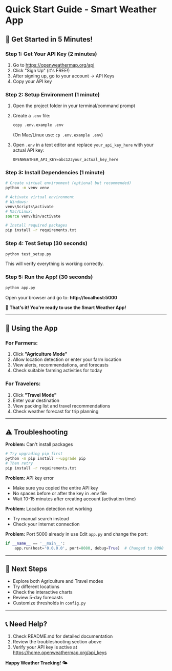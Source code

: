 # Quick Start Guide - Smart Weather App

## 🚀 Get Started in 5 Minutes!

### Step 1: Get Your API Key (2 minutes)
1. Go to https://openweathermap.org/api
2. Click "Sign Up" (it's FREE!)
3. After signing up, go to your account → API Keys
4. Copy your API key

### Step 2: Setup Environment (1 minute)
1. Open the project folder in your terminal/command prompt
2. Create a `.env` file:
   ```bash
   copy .env.example .env
   ```
   (On Mac/Linux use: `cp .env.example .env`)

3. Open `.env` in a text editor and replace `your_api_key_here` with your actual API key:
   ```
   OPENWEATHER_API_KEY=abc123your_actual_key_here
   ```

### Step 3: Install Dependencies (1 minute)
```bash
# Create virtual environment (optional but recommended)
python -m venv venv

# Activate virtual environment
# Windows:
venv\Scripts\activate
# Mac/Linux:
source venv/bin/activate

# Install required packages
pip install -r requirements.txt
```

### Step 4: Test Setup (30 seconds)
```bash
python test_setup.py
```

This will verify everything is working correctly.

### Step 5: Run the App! (30 seconds)
```bash
python app.py
```

Open your browser and go to: **http://localhost:5000**

🎉 **That's it! You're ready to use the Smart Weather App!**

---

## 📱 Using the App

### For Farmers:
1. Click **"Agriculture Mode"**
2. Allow location detection or enter your farm location
3. View alerts, recommendations, and forecasts
4. Check suitable farming activities for today

### For Travelers:
1. Click **"Travel Mode"**
2. Enter your destination
3. View packing list and travel recommendations
4. Check weather forecast for trip planning

---

## ⚠️ Troubleshooting

**Problem:** Can't install packages
```bash
# Try upgrading pip first
python -m pip install --upgrade pip
# Then retry
pip install -r requirements.txt
```

**Problem:** API key error
- Make sure you copied the entire API key
- No spaces before or after the key in .env file
- Wait 10-15 minutes after creating account (activation time)

**Problem:** Location detection not working
- Try manual search instead
- Check your internet connection

**Problem:** Port 5000 already in use
Edit `app.py` and change the port:
```python
if __name__ == '__main__':
    app.run(host='0.0.0.0', port=8080, debug=True)  # Changed to 8080
```

---

## 🎯 Next Steps

- Explore both Agriculture and Travel modes
- Try different locations
- Check the interactive charts
- Review 5-day forecasts
- Customize thresholds in `config.py`

---

## 📞 Need Help?

1. Check README.md for detailed documentation
2. Review the troubleshooting section above
3. Verify your API key is active at https://home.openweathermap.org/api_keys

**Happy Weather Tracking! 🌤️**
